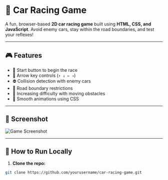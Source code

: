 # 🚗 Car Racing Game

A fun, browser-based **2D car racing game** built using **HTML, CSS, and JavaScript**. Avoid enemy cars, stay within the road boundaries, and test your reflexes!

---

## 🎮 Features

- 🎯 Start button to begin the race
- 🧠 Arrow key controls (`↑ ↓ ← →`)
- ⛔ Collision detection with enemy cars
- 🛑 Road boundary restrictions
- 🏁 Increasing difficulty with moving obstacles
- 🎨 Smooth animations using CSS

---

## 📸 Screenshot

![Game Screenshot](./screenshot.png)

---

## 🚀 How to Run Locally

1. **Clone the repo:**

```bash
git clone https://github.com/yourusername/car-racing-game.git
